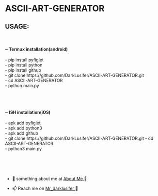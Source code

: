 # ASCII-ART-GENERATOR

<h2 color="red" >USAGE:</h2>
<br>     <h4> ~ Termux installation(android) </h4>
   - pip install pyfiglet <br>
   - pip install python <br>
   - pip install github <br>
   - git clone https://github.com/DarkLusifer/ASCII-ART-GENERATOR.git <br>
   - cd ASCII-ART-GENERATOR <br>
   - python main.py <br> 
  <br>
  <br>
 <br>     <h4> ~ ISH installation(iOS) </h4>
   - apk add pyfiglet <br>
   - apk add python3 <br>
   - apk add github <br>
   - git clone https://github.com/DarkLusifer/ASCII-ART-GENERATOR.git
   - cd ASCII-ART-GENERATOR <br>
   - python3 main.py <br>
  <br>
  <br>
  <br>
  <br>
  
  
  
<p>

  - 💬 something about me at <a href="https://t.me/about_DarkLusifer"> About Me </a> 

  - 📫 Reach me on <a href="https://t.me/Mr_darklusifer"> Mr_darklusifer </a> 


<p align="left">
</p>
